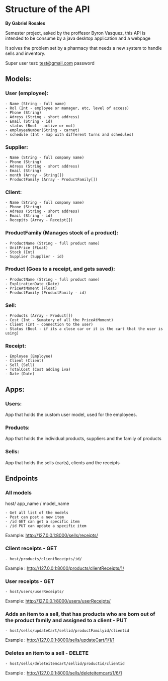 # Structure of the API

**By Gabriel Rosales**

Semester project, asked by the proffesor Byron Vasquez, this API is intended to be consume by a java desktop application and a webpage

It solves the problem set by a pharmacy that needs a new system to handle sells and inventory.

Super user test:
test@gmail.com
password

## Models:

### User (employee):
    - Name (String - full name)
    - Rol (Int - employee or manager, etc, level of access)
    - Phone (String)
    - Adress (String - short address)
    - Email (String - id)
    - status (Bool - active or not)
    - employeeNumber(String - carnet)
    - schedule (Int - map with different turns and schedules)

### Supplier:
    - Name (String - full company name)
    - Phone (String)
    - Adress (String - short address)
    - Email (String)
    - month (Array - String[])
    - ProductFamily (Array - ProductFamily[])

### Client:
    - Name (String - full company name)
    - Phone (String)
    - Adress (String - short address)
    - Email (String - id)
    - Recepits (Array - Receipt[])

### ProductFamily (Manages stock of a product):
    - ProductName (String - full product name)
    - UnitPrice (FLoat)
    - Stock (Int)
    - Supplier (Supplier - id)

### Product (Goes to a receipt, and gets saved):
    - ProductName (String - full product name)
    - ExplirationDate (Date)
    - PriceAtMoment (Float)
    - ProductFamily (ProductFamily - id)

### Sell:
    - Products (Array - Product[])
    - Cost (Int - Sumatory of all the PriceAtMoment)
    - Client (Int - connection to the user)
    - Status (Bool - if its a close car or it is the cart that the user is using)

### Receipt:
    - Employee (Employee)
    - Client (Client)
    - Sell (Sell)
    - TotalCost (Cost adding iva)
    - Date (Date)

## Apps:

### Users:

App that holds the custom user model, used for the employees.

### Products:

App that holds the individual products, suppliers and the family of products

### Sells:

App that holds the sells (carts), clients and the receipts

## Endpoints

### All models

host/ app_name / model_name

    - Get all list of the models
    - Post can post a new item
    - /id GET can get a specific item
    - /id PUT can update a specific item

Example: http://127.0.0.1:8000/sells/receipts/

### Client receipts - GET

    - host/products/clientReceipts/id/

Example : http://127.0.0.1:8000/products/clientReceipts/1/

### User receipts - GET

    - host/users/userReceipts/

Example: http://127.0.0.1:8000/users/userReceipts/

### Adds an item to a sell, that has products who are born out of the product family and assigned to a client - PUT

    - host/sells/updateCart/sellid/productFamilyid/clientid

Example : http://127.0.0.1:8000/sells/updateCart/1/1/1

### Deletes an item to a sell - DELETE

    - host/sells/deleteitemcart/sellid/productid/clientid

Example : http://127.0.0.1:8000/sells/deleteitemcart/1/6/1